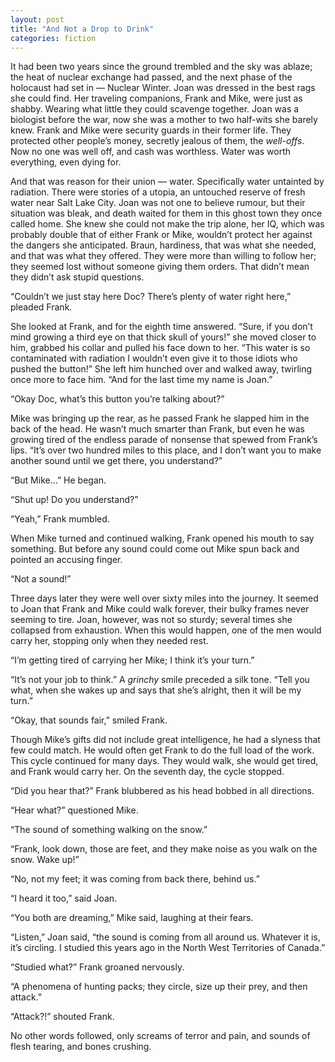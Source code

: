 ```yaml
---
layout: post
title: "And Not a Drop to Drink"
categories: fiction
---
```


It had been two years since the ground trembled and the sky was ablaze; the heat of nuclear exchange had passed, and the next phase of the holocaust had set in &mdash; Nuclear Winter. Joan was dressed in the best rags she could find. Her traveling companions, Frank and Mike, were just as shabby. Wearing what little they could scavenge together. Joan was a biologist before the war, now she was a mother to two half-wits she barely knew. Frank and Mike were security guards in their former life. They protected other people&rsquo;s money, secretly jealous of them, the *well-offs*. Now no one was well off, and cash was worthless. Water was worth everything, even dying for.

And that was reason for their union &mdash; water. Specifically water untainted by radiation. There were stories of a utopia, an untouched reserve of fresh water near Salt Lake City. Joan was not one to believe rumour, but their situation was bleak, and death waited for them in this ghost town they once called home. She knew she could not make the trip alone, her IQ, which was probably double that of either Frank or Mike, wouldn&rsquo;t protect her against the dangers she anticipated. Braun, hardiness, that was what she needed, and that was what they offered. They were more than willing to follow her; they seemed lost without someone giving them orders. That didn&rsquo;t mean they didn&rsquo;t ask stupid questions.

&ldquo;Couldn&rsquo;t we just stay here Doc? There&rsquo;s plenty of water right here,&rdquo; pleaded Frank.

She looked at Frank, and for the eighth time answered. &ldquo;Sure, if you don&rsquo;t mind growing a third eye on that thick skull of yours!&rdquo; she moved closer to him, grabbed his collar and pulled his face down to her. &ldquo;This water is so contaminated with radiation I wouldn&rsquo;t even give it to those idiots who pushed the button!&rdquo; She left him hunched over and walked away, twirling once more to face him. &ldquo;And for the last time my name is Joan.&rdquo;

&ldquo;Okay Doc, what&rsquo;s this button you&rsquo;re talking about?&rdquo;

Mike was bringing up the rear, as he passed Frank he slapped him in the back of the head. He wasn&rsquo;t much smarter than Frank, but even he was growing tired of the endless parade of nonsense that spewed from Frank&rsquo;s lips. &ldquo;It&rsquo;s over two hundred miles to this place, and I don&rsquo;t want you to make another sound until we get there, you understand?&rdquo;

&ldquo;But Mike&hellip;&rdquo; He began.

&ldquo;Shut up! Do you understand?&rdquo;

&ldquo;Yeah,&rdquo; Frank mumbled.

When Mike turned and continued walking, Frank opened his mouth to say something. But before any sound could come out Mike spun back and pointed an accusing finger.

&ldquo;Not a sound!&rdquo;

Three days later they were well over sixty miles into the journey. It seemed to Joan that Frank and Mike could walk forever, their bulky frames never seeming to tire. Joan, however, was not so sturdy; several times she collapsed from exhaustion. When this would happen, one of the men would carry her, stopping only when they needed rest.

&ldquo;I&rsquo;m getting tired of carrying her Mike; I think it&rsquo;s your turn.&rdquo;

&ldquo;It&rsquo;s not your job to think.&rdquo; A *grinchy* smile preceded a silk tone. &ldquo;Tell you what, when she wakes up and says that she&rsquo;s alright, then it will be my turn.&rdquo;

&ldquo;Okay, that sounds fair,&rdquo; smiled Frank.

Though Mike&rsquo;s gifts did not include great intelligence, he had a slyness that few could match. He would often get Frank to do the full load of the work. This cycle continued for many days. They would walk, she would get tired, and Frank would carry her. On the seventh day, the cycle stopped.

&ldquo;Did you hear that?&rdquo; Frank blubbered as his head bobbed in all directions.

&ldquo;Hear what?&rdquo; questioned Mike.

&ldquo;The sound of something walking on the snow.&rdquo;

&ldquo;Frank, look down, those are feet, and they make noise as you walk on the snow. Wake up!&rdquo;

&ldquo;No, not my feet; it was coming from back there, behind us.&rdquo;

&ldquo;I heard it too,&rdquo; said Joan.

&ldquo;You both are dreaming,&rdquo; Mike said, laughing at their fears.

&ldquo;Listen,&rdquo; Joan said, &ldquo;the sound is coming from all around us. Whatever it is, it&rsquo;s circling. I studied this years ago in the North West Territories of Canada.&rdquo;

&ldquo;Studied what?&rdquo; Frank groaned nervously.

&ldquo;A phenomena of hunting packs; they circle, size up their prey, and then attack.&rdquo;

&ldquo;Attack?!&rdquo; shouted Frank.

No other words followed, only screams of terror and pain, and sounds of flesh tearing, and bones crushing.